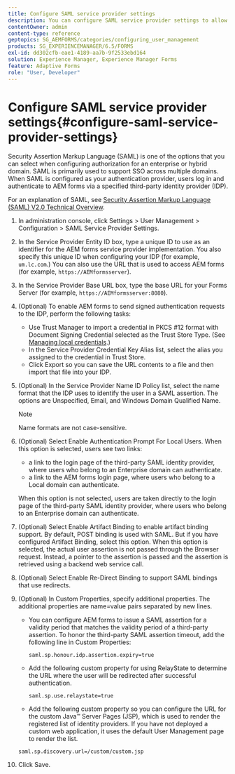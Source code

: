 ```yaml
---
title: Configure SAML service provider settings
description: You can configure SAML service provider settings to allow users to log in and authenticate to AEM forms via a specified third-party identity provider (IDP).
contentOwner: admin
content-type: reference
geptopics: SG_AEMFORMS/categories/configuring_user_management
products: SG_EXPERIENCEMANAGER/6.5/FORMS
exl-id: dd302cfb-eae1-4189-aa7b-9f2533ebd164
solution: Experience Manager, Experience Manager Forms
feature: Adaptive Forms
role: "User, Developer"
---
```

# Configure SAML service provider settings{#configure-saml-service-provider-settings}

Security Assertion Markup Language (SAML) is one of the options that you can select when configuring authorization for an enterprise or hybrid domain. SAML is primarily used to support SSO across multiple domains. When SAML is configured as your authentication provider, users log in and authenticate to AEM forms via a specified third-party identity provider (IDP).

For an explanation of SAML, see [Security Assertion Markup Language (SAML) V2.0 Technical Overview](https://docs.oasis-open.org/security/saml/Post2.0/sstc-saml-tech-overview-2.0.html).

1. In administration console, click Settings &gt; User Management &gt; Configuration &gt; SAML Service Provider Settings.
1. In the Service Provider Entity ID box, type a unique ID to use as an identifier for the AEM forms service provider implementation. You also specify this unique ID when configuring your IDP (for example, `um.lc.com`.) You can also use the URL that is used to access AEM forms (for example, `https://AEMformsserver`).
1. In the Service Provider Base URL box, type the base URL for your Forms Server (for example, `https://AEMformsserver:8080`).
1. (Optional) To enable AEM forms to send signed authentication requests to the IDP, perform the following tasks:

    * Use Trust Manager to import a credential in PKCS #12 format with Document Signing Credential selected as the Trust Store Type. (See [Managing local credentials](/help/forms/using/admin-help/local-credentials.md#managing-local-credentials).)
    * In the Service Provider Credential Key Alias list, select the alias you assigned to the credential in Trust Store.
    * Click Export so you can save the URL contents to a file and then import that file into your IDP.

1. (Optional) In the Service Provider Name ID Policy list, select the name format that the IDP uses to identify the user in a SAML assertion. The options are Unspecified, Email, and Windows Domain Qualified Name.

   >[!NOTE]
   >
   >Name formats are not case-sensitive.

1. (Optional) Select Enable Authentication Prompt For Local Users. When this option is selected, users see two links:

    * a link to the login page of the third-party SAML identity provider, where users who belong to an Enterprise domain can authenticate.
    * a link to the AEM forms login page, where users who belong to a Local domain can authenticate.

   When this option is not selected, users are taken directly to the login page of the third-party SAML identity provider, where users who belong to an Enterprise domain can authenticate.

1. (Optional) Select Enable Artifact Binding to enable artifact binding support. By default, POST binding is used with SAML. But if you have configured Artifact Binding, select this option. When this option is selected, the actual user assertion is not passed through the Browser request. Instead, a pointer to the assertion is passed and the assertion is retrieved using a backend web service call.
1. (Optional) Select Enable Re-Direct Binding to support SAML bindings that use redirects.
1. (Optional) In Custom Properties, specify additional properties. The additional properties are name=value pairs separated by new lines.

    * You can configure AEM forms to issue a SAML assertion for a validity period that matches the validity period of a third-party assertion. To honor the third-party SAML assertion timeout, add the following line in Custom Properties:

      `saml.sp.honour.idp.assertion.expiry=true`

    * Add the following custom property for using RelayState to determine the URL where the user will be redirected after successful authentication.

      `saml.sp.use.relaystate=true`

    * Add the following custom property so you can configure the URL for the custom Java&trade; Server Pages (JSP), which is used to render the registered list of identity providers. If you have not deployed a custom web application, it uses the default User Management page to render the list.

    `saml.sp.discovery.url=/custom/custom.jsp`

1. Click Save.
